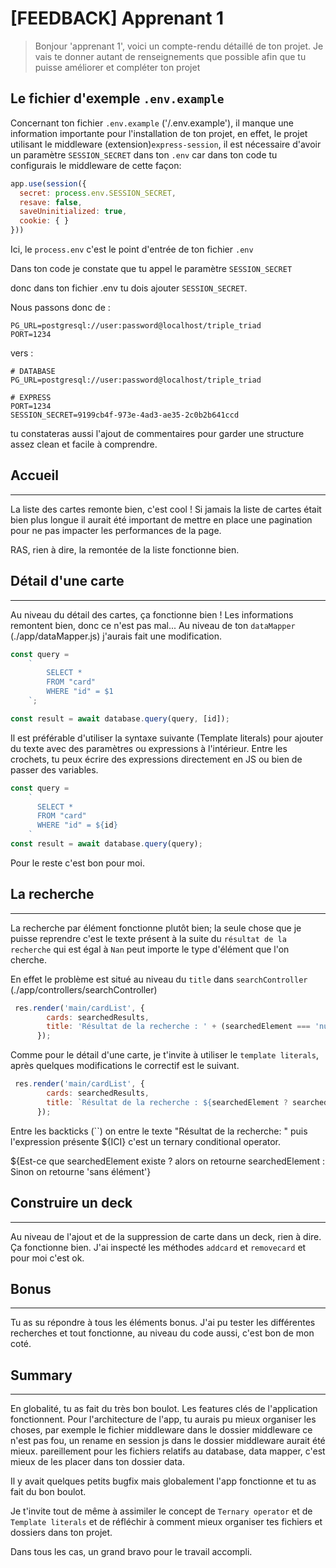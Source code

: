 # [FEEDBACK] Apprenant 1

> Bonjour 'apprenant 1', voici un compte-rendu détaillé de ton projet.
Je vais te donner autant de renseignements que possible afin que tu puisse améliorer et compléter ton projet


## Le fichier d'exemple `.env.example`

Concernant ton fichier `.env.example` ('/.env.example'), il manque une information importante pour l'installation de ton projet, en effet, le projet utilisant le middleware (extension)`express-session`, il est nécessaire d'avoir un paramètre `SESSION_SECRET` dans ton `.env` 
car dans ton code tu configurais le middleware de cette façon:

```js
app.use(session({
  secret: process.env.SESSION_SECRET,
  resave: false,
  saveUninitialized: true,
  cookie: { }
}))
```

Ici, le `process.env` c'est le point d'entrée de ton fichier `.env`

Dans ton code je constate que tu appel le paramètre `SESSION_SECRET`

donc dans ton fichier .env tu dois ajouter `SESSION_SECRET`.

Nous passons donc de :

```env
PG_URL=postgresql://user:password@localhost/triple_triad
PORT=1234
```

vers :

```env
# DATABASE
PG_URL=postgresql://user:password@localhost/triple_triad

# EXPRESS
PORT=1234
SESSION_SECRET=9199cb4f-973e-4ad3-ae35-2c0b2b641ccd
```

tu constateras aussi l'ajout de commentaires pour garder une structure assez clean et facile à comprendre.

## Accueil
---

La liste des cartes remonte bien, c'est cool !
Si jamais la liste de cartes était bien plus longue il aurait été important de mettre
en place une pagination pour ne pas impacter les performances de la page.

RAS, rien à dire, la remontée de la liste fonctionne bien.

## Détail d'une carte
---

Au niveau du détail des cartes, ça fonctionne bien !
Les informations remontent bien, donc ce n'est pas mal...
Au niveau de ton `dataMapper` (./app/dataMapper.js) j'aurais fait une modification.

```js
const query =
    `
        SELECT *
        FROM "card"
        WHERE "id" = $1
    `;

const result = await database.query(query, [id]);
```

Il est préférable d'utiliser la syntaxe suivante (Template literals) pour ajouter du texte avec des paramètres ou expressions à l'intérieur.
Entre les crochets, tu peux écrire des expressions directement en JS ou bien de passer des variables.

```js
const query =
    `
      SELECT *
      FROM "card"
      WHERE "id" = ${id}
    `
const result = await database.query(query);
```

Pour le reste c'est bon pour moi.

## La recherche
---

La recherche par élément fonctionne plutôt bien;
la seule chose que je puisse reprendre c'est le texte présent à la suite du `résultat de la recherche` qui est égal à `Nan` peut importe le type d'élément que l'on cherche.

En effet le problème est situé au niveau du `title` dans `searchController` (./app/controllers/searchController)

```js
 res.render('main/cardList', {
        cards: searchedResults,
        title: 'Résultat de la recherche : ' + (searchedElement === 'null' ? ' sans élément' : + searchedElement),
      });
```

Comme pour le détail d'une carte, je t'invite à utiliser le `template literals`, après quelques modifications le correctif est le suivant.

```js
 res.render('main/cardList', {
        cards: searchedResults,
        title: `Résultat de la recherche : ${searchedElement ? searchedElement : 'sans élément'}`
      });
```

Entre les backticks (``) on entre le texte "Résultat de la recherche: " puis l'expression présente ${ICI} c'est un ternary conditional operator.

${Est-ce que searchedElement existe ? alors on retourne searchedElement : Sinon on retourne 'sans élément'}

## Construire un deck
---

Au niveau de l'ajout et de la suppression de carte dans un deck, rien à dire.
Ça fonctionne bien.
J'ai inspecté les méthodes `addcard` et `removecard` et pour moi c'est ok.

## Bonus
---

Tu as su répondre à tous les éléments bonus.
J'ai pu tester les différentes recherches et tout fonctionne, au niveau du code aussi, c'est bon de mon coté.

## Summary
---

En globalité, tu as fait du très bon boulot.
Les features clés de l'application fonctionnent.
Pour l'architecture de l'app, tu aurais pu mieux organiser les choses, par exemple le fichier middleware dans le dossier middleware ce n'est pas fou, un rename en session js dans le dossier middleware aurait été mieux.
pareillement pour les fichiers relatifs au database, data mapper, c'est mieux de les placer dans ton dossier data.

Il y avait quelques petits bugfix mais globalement l'app fonctionne et tu as fait du bon boulot.

Je t'invite tout de même à assimiler le concept de `Ternary operator` et de  `Template literals` et de réfléchir à comment mieux organiser tes fichiers et dossiers dans ton projet.

Dans tous les cas, un grand bravo pour le travail accompli.
